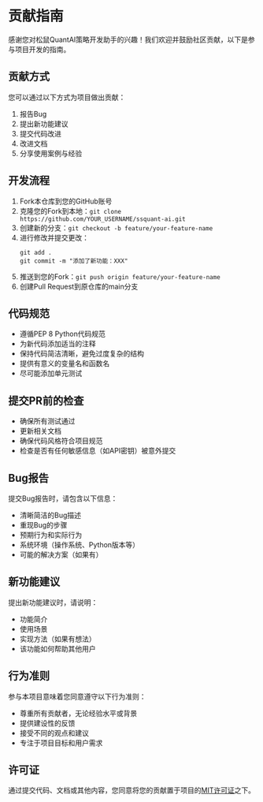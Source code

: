 # 贡献指南

感谢您对松鼠QuantAI策略开发助手的兴趣！我们欢迎并鼓励社区贡献，以下是参与项目开发的指南。

## 贡献方式

您可以通过以下方式为项目做出贡献：

1. 报告Bug
2. 提出新功能建议
3. 提交代码改进
4. 改进文档
5. 分享使用案例与经验

## 开发流程

1. Fork本仓库到您的GitHub账号
2. 克隆您的Fork到本地：`git clone https://github.com/YOUR_USERNAME/ssquant-ai.git`
3. 创建新的分支：`git checkout -b feature/your-feature-name`
4. 进行修改并提交更改：
   ```
   git add .
   git commit -m "添加了新功能：XXX"
   ```
5. 推送到您的Fork：`git push origin feature/your-feature-name`
6. 创建Pull Request到原仓库的main分支

## 代码规范

- 遵循PEP 8 Python代码规范
- 为新代码添加适当的注释
- 保持代码简洁清晰，避免过度复杂的结构
- 提供有意义的变量名和函数名
- 尽可能添加单元测试

## 提交PR前的检查

- 确保所有测试通过
- 更新相关文档
- 确保代码风格符合项目规范
- 检查是否有任何敏感信息（如API密钥）被意外提交

## Bug报告

提交Bug报告时，请包含以下信息：

- 清晰简洁的Bug描述
- 重现Bug的步骤
- 预期行为和实际行为
- 系统环境（操作系统、Python版本等）
- 可能的解决方案（如果有）

## 新功能建议

提出新功能建议时，请说明：

- 功能简介
- 使用场景
- 实现方法（如果有想法）
- 该功能如何帮助其他用户

## 行为准则

参与本项目意味着您同意遵守以下行为准则：

- 尊重所有贡献者，无论经验水平或背景
- 提供建设性的反馈
- 接受不同的观点和建议
- 专注于项目目标和用户需求

## 许可证

通过提交代码、文档或其他内容，您同意将您的贡献置于项目的[MIT许可证](LICENSE)之下。 